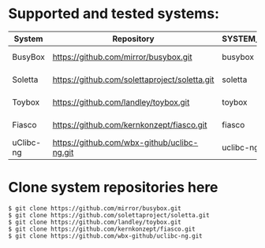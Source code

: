 # Supported and tested systems:
|System|Repository|SYSTEM_NAME|KCONFIG_FILE_NAME|START_DATE|END_DATE|
|---|---|---|---|---|---|
|BusyBox|https://github.com/mirror/busybox.git|busybox|Config.in|1999-10-05|2021-01-01|
|Soletta|https://github.com/solettaproject/soletta.git|soletta|Kconfig|2015-08-13|2018-07-10|
|Toybox|https://github.com/landley/toybox.git|toybox|Config.in|2006-10-30|2021-01-01|
|Fiasco|https://github.com/kernkonzept/fiasco.git|fiasco|Kconfig|1970-01-01|2021-01-01|
|uClibc-ng|https://github.com/wbx-github/uclibc-ng.git|uclibc-ng|Config.in|1970-01-01|2021-01-01|

# Clone system repositories here
```
$ git clone https://github.com/mirror/busybox.git
$ git clone https://github.com/solettaproject/soletta.git
$ git clone https://github.com/landley/toybox.git
$ git clone https://github.com/kernkonzept/fiasco.git
$ git clone https://github.com/wbx-github/uclibc-ng.git
```
